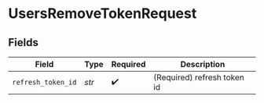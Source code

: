 # UsersRemoveTokenRequest


## Fields

| Field                       | Type                        | Required                    | Description                 |
| --------------------------- | --------------------------- | --------------------------- | --------------------------- |
| `refresh_token_id`          | *str*                       | :heavy_check_mark:          | (Required) refresh token id |